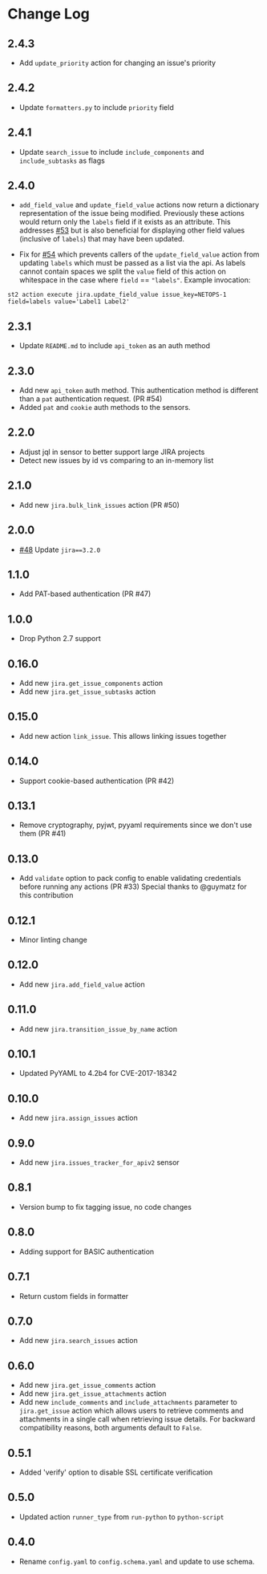 # Change Log

## 2.4.3

- Add `update_priority` action for changing an issue's priority
  
## 2.4.2

- Update `formatters.py` to include `priority` field
  
## 2.4.1

- Update `search_issue` to include `include_components` and `include_subtasks` as flags

## 2.4.0

- `add_field_value` and `update_field_value` actions now return a dictionary representation of the issue being modified. Previously these actions would return
only the `labels` field if it exists as an attribute. This addresses [#53](https://github.com/StackStorm-Exchange/stackstorm-jira/issues/53) but is also beneficial for displaying other field values (inclusive of `labels`) that may have been updated.

- Fix for [#54](https://github.com/StackStorm-Exchange/stackstorm-jira/issues/54) which prevents callers of the `update_field_value` action from updating `labels` which must be passed as a list via the api. As labels cannot contain spaces we split
the `value` field of this action on whitespace in the case where `field` == `"labels"`. Example invocation:

```
st2 action execute jira.update_field_value issue_key=NETOPS-1 field=labels value='Label1 Label2'
```

## 2.3.1

- Update `README.md` to include `api_token` as an auth method

## 2.3.0

- Add new `api_token` auth method.  This authentication method is different than a `pat` authentication request. (PR #54)
- Added `pat` and `cookie` auth methods to the sensors.

## 2.2.0

- Adjust jql in sensor to better support large JIRA projects
- Detect new issues by id vs comparing to an in-memory list

## 2.1.0

- Add new ``jira.bulk_link_issues`` action (PR #50)

## 2.0.0

- [#48](https://github.com/StackStorm-Exchange/stackstorm-jira/issues/48) Update `jira==3.2.0`

## 1.1.0

- Add PAT-based authentication (PR #47)

## 1.0.0

* Drop Python 2.7 support

## 0.16.0

- Add new ``jira.get_issue_components`` action
- Add new ``jira.get_issue_subtasks`` action

## 0.15.0

- Add new action `link_issue`.  This allows linking issues together

## 0.14.0

- Support cookie-based authentication (PR #42)

## 0.13.1

- Remove cryptography, pyjwt, pyyaml requirements since we don't use them (PR #41)

## 0.13.0

- Add ``validate`` option to pack config to enable validating credentials
  before running any actions (PR #33)
  Special thanks to @guymatz for this contribution

## 0.12.1

- Minor linting change

## 0.12.0

- Add new ``jira.add_field_value`` action

## 0.11.0

- Add new ``jira.transition_issue_by_name`` action

## 0.10.1

- Updated PyYAML to 4.2b4 for CVE-2017-18342

## 0.10.0

- Add new ``jira.assign_issues`` action

## 0.9.0

- Add new ``jira.issues_tracker_for_apiv2`` sensor

## 0.8.1

- Version bump to fix tagging issue, no code changes

## 0.8.0

- Adding support for BASIC authentication

## 0.7.1

- Return custom fields in formatter

## 0.7.0

- Add new ``jira.search_issues`` action

## 0.6.0

- Add new ``jira.get_issue_comments`` action
- Add new ``jira.get_issue_attachments`` action
- Add new ``include_comments`` and ``include_attachments`` parameter to
  ``jira.get_issue`` action which allows users to retrieve comments and
  attachments in a single call when retrieving issue details. For backward
  compatibility reasons, both arguments default to ``False``.

## 0.5.1

- Added 'verify' option to disable SSL certificate verification

## 0.5.0

- Updated action `runner_type` from `run-python` to `python-script`

## 0.4.0

- Rename `config.yaml` to `config.schema.yaml` and update to use schema.
